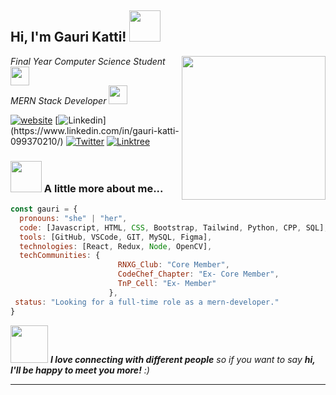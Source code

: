 <h2> Hi, I'm Gauri Katti! <img src="https://media.giphy.com/media/mGcNjsfWAjY5AEZNw6/giphy.gif" width="50"></h2>
<img align='right' src="https://media.giphy.com/media/ieyl9zmCjO4b4t6qoY/giphy.gif" width="230">
<p><em>Final Year Computer Science Student<img src="https://media.giphy.com/media/fYSnHlufseco8Fh93Z/giphy.gif" width="30"></br>
MERN Stack Developer <img src="https://media.giphy.com/media/WUlplcMpOCEmTGBtBW/giphy.gif" width="30"> 
</em></p>

[![website](https://img.shields.io/badge/Website-46a2f1.svg?&style=flat-square&logo=Google-Chrome&logoColor=white&link=https://gauri-katti-portfolio.vercel.app/)](https://gauri-katti-portfolio.vercel.app/)
[![Linkedin](https://img.shields.io/badge/-GauriKatti-blue?style=flat-square&logo=Linkedin&logoColor=white&link=[https://www.linkedin.com/in/thaianebraga/](https://www.linkedin.com/in/gauri-katti-099370210/))](https://www.linkedin.com/in/gauri-katti-099370210/)
[![Twitter](https://img.shields.io/twitter/follow/GauriKatti?style=social)](https://twitter.com/GauriKatti2806)
[![Linktree](https://img.shields.io/badge/Linktree-46a2f1.svg?&style=flat-square&logoColor=white&link=https://linktr.ee/gauri28)](https://linktr.ee/gauri28)


### <img src="https://media.giphy.com/media/VgCDAzcKvsR6OM0uWg/giphy.gif" width="50"> A little more about me...  

```javascript
const gauri = {
  pronouns: "she" | "her",
  code: [Javascript, HTML, CSS, Bootstrap, Tailwind, Python, CPP, SQL],
  tools: [GitHub, VSCode, GIT, MySQL, Figma],
  technologies: [React, Redux, Node, OpenCV],
  techCommunities: {
                        RNXG_Club: "Core Member",
                        CodeChef_Chapter: "Ex- Core Member",
                        TnP_Cell: "Ex- Member"
                      },
 status: "Looking for a full-time role as a mern-developer."
}
```

<img src="https://media.giphy.com/media/LnQjpWaON8nhr21vNW/giphy.gif" width="60"> <em><b>I love connecting with different people</b> so if you want to say <b>hi, I'll be happy to meet you more!</b> :)</em>

---
